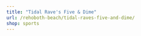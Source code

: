 ```yaml
---
title: "Tidal Rave's Five & Dime"
url: /rehoboth-beach/tidal-raves-five-and-dime/
shop: sports
---
```

